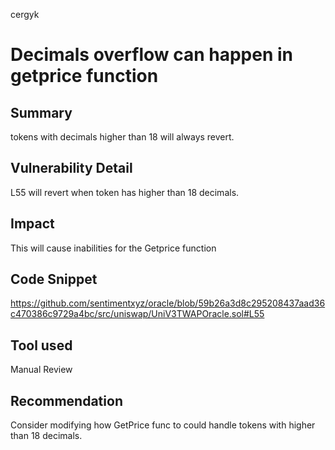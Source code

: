 cergyk
# Decimals overflow can happen in getprice function

## Summary
tokens with decimals higher than 18 will always revert.

## Vulnerability Detail
L55 will revert when token has higher than 18 decimals.



## Impact
This will cause inabilities for the Getprice function 


## Code Snippet
https://github.com/sentimentxyz/oracle/blob/59b26a3d8c295208437aad36c470386c9729a4bc/src/uniswap/UniV3TWAPOracle.sol#L55
## Tool used

Manual Review

## Recommendation
Consider modifying how GetPrice func to could handle tokens with higher than 18 decimals.


